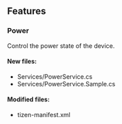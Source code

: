 ﻿## Features

<!--{[{-->
### Power
Control the power state of the device.
#### New files:
* Services/PowerService.cs
* Services/PowerService.Sample.cs
#### Modified files:
* tizen-manifest.xml
<!--}]}-->